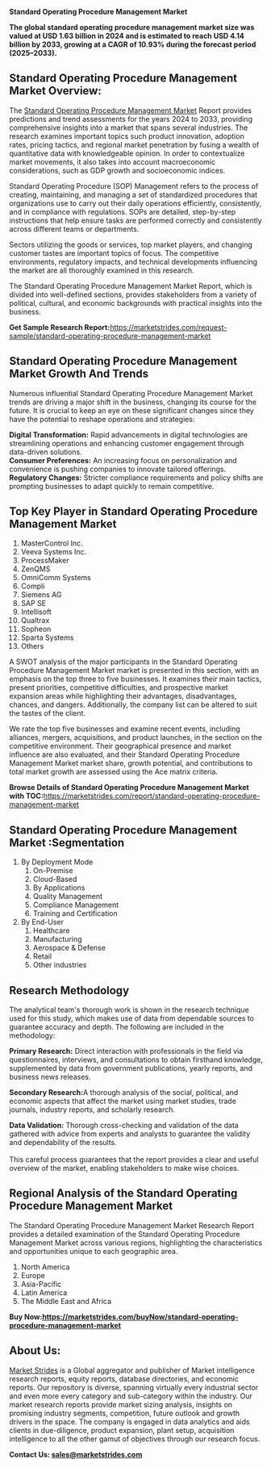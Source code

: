 <p><strong>Standard Operating Procedure Management Market</strong></p>
<p><strong>The global standard operating procedure management market size was valued at USD 1.63 billion in 2024 and is estimated to reach USD 4.14 billion by 2033, growing at a CAGR of 10.93% during the forecast period (2025&ndash;2033).</strong></p>
<h2>Standard Operating Procedure Management Market Overview:</h2>
<p>The <a href="https://marketstrides.com/report/standard-operating-procedure-management-market">Standard Operating Procedure Management Market</a> Report provides predictions and trend assessments for the years 2024 to 2033, providing comprehensive insights into a market that spans several industries. The research examines important topics such product innovation, adoption rates, pricing tactics, and regional market penetration by fusing a wealth of quantitative data with knowledgeable opinion. In order to contextualize market movements, it also takes into account macroeconomic considerations, such as GDP growth and socioeconomic indices.</p>
<p>Standard Operating Procedure (SOP) Management refers to the process of creating, maintaining, and managing a set of standardized procedures that organizations use to carry out their daily operations efficiently, consistently, and in compliance with regulations. SOPs are detailed, step-by-step instructions that help ensure tasks are performed correctly and consistently across different teams or departments.</p>
<p>Sectors utilizing the goods or services, top market players, and changing customer tastes are important topics of focus. The competitive environments, regulatory impacts, and technical developments influencing the market are all thoroughly examined in this research.</p>
<p>The Standard Operating Procedure Management Market Report, which is divided into well-defined sections, provides stakeholders from a variety of political, cultural, and economic backgrounds with practical insights into the business.</p>
<p><strong>Get Sample Research Report:</strong><a href="https://marketstrides.com/request-sample/standard-operating-procedure-management-market">https://marketstrides.com/request-sample/standard-operating-procedure-management-market</a></p>
<h2>Standard Operating Procedure Management Market Growth And Trends</h2>
<p>Numerous influential Standard Operating Procedure Management Market trends are driving a major shift in the business, changing its course for the future. It is crucial to keep an eye on these significant changes since they have the potential to reshape operations and strategies:</p>
<p><strong>Digital Transformation:</strong> Rapid advancements in digital technologies are streamlining operations and enhancing customer engagement through data-driven solutions.<br /><strong>Consumer Preferences:</strong> An increasing focus on personalization and convenience is pushing companies to innovate tailored offerings.<br /><strong>Regulatory Changes:</strong> Stricter compliance requirements and policy shifts are prompting businesses to adapt quickly to remain competitive.</p>
<h2>Top Key Player in Standard Operating Procedure Management Market</h2>
<ol>
<li>MasterControl Inc.</li>
<li>Veeva Systems Inc.</li>
<li>ProcessMaker</li>
<li>ZenQMS</li>
<li>OmniComm Systems</li>
<li>Compli</li>
<li>Siemens AG</li>
<li>SAP SE</li>
<li>Intellisoft</li>
<li>Qualtrax</li>
<li>Sopheon</li>
<li>Sparta Systems</li>
<li>Others</li>
</ol>
<p>A SWOT analysis of the major participants in the Standard Operating Procedure Management Market market is presented in this section, with an emphasis on the top three to five businesses. It examines their main tactics, present priorities, competitive difficulties, and prospective market expansion areas while highlighting their advantages, disadvantages, chances, and dangers. Additionally, the company list can be altered to suit the tastes of the client.</p>
<p>We rate the top five businesses and examine recent events, including alliances, mergers, acquisitions, and product launches, in the section on the competitive environment. Their geographical presence and market influence are also evaluated, and their Standard Operating Procedure Management Market market share, growth potential, and contributions to total market growth are assessed using the Ace matrix criteria.</p>
<p><strong>Browse Details of Standard Operating Procedure Management Market with TOC:</strong><a href="https://marketstrides.com/report/standard-operating-procedure-management-market">https://marketstrides.com/report/standard-operating-procedure-management-market</a></p>
<h2>Standard Operating Procedure Management Market :Segmentation</h2>
<ol>
<li>By Deployment Mode
<ol>
<li>On-Premise</li>
<li>Cloud-Based</li>
<li>By Applications</li>
<li>Quality Management</li>
<li>Compliance Management</li>
<li>Training and Certification</li>
</ol>
</li>
<li>By End-User
<ol>
<li>Healthcare</li>
<li>Manufacturing</li>
<li>Aerospace &amp; Defense</li>
<li>Retail</li>
<li>Other industries</li>
</ol>
</li>
</ol>
<h2>Research Methodology</h2>
<p>The analytical team's thorough work is shown in the research technique used for this study, which makes use of data from dependable sources to guarantee accuracy and depth. The following are included in the methodology:</p>
<p><strong>Primary Research:</strong> Direct interaction with professionals in the field via questionnaires, interviews, and consultations to obtain firsthand knowledge, supplemented by data from government publications, yearly reports, and business news releases.</p>
<p><strong>Secondary Research:</strong>A&nbsp;thorough analysis of the social, political, and economic aspects that affect the market using market studies, trade journals, industry reports, and scholarly research.</p>
<p><strong>Data Validation:</strong>&nbsp;Thorough cross-checking and validation of the data gathered with advice from experts and analysts to guarantee the validity and dependability of the results. <br /><br />This careful process guarantees that the report provides a clear and useful overview of the market, enabling stakeholders to make wise choices.</p>
<h2>Regional Analysis of the Standard Operating Procedure Management Market</h2>
<p>The Standard Operating Procedure Management Market Research Report provides a detailed examination of the Standard Operating Procedure Management Market across various regions, highlighting the characteristics and opportunities unique to each geographic area.</p>
<ol>
<li>North America</li>
<li>Europe</li>
<li>Asia-Pacific</li>
<li>Latin America</li>
<li>The Middle East and Africa</li>
</ol>
<p><strong>Buy Now:<a href="https://marketstrides.com/buyNow/standard-operating-procedure-management-market?price=single_price">https://marketstrides.com/buyNow/standard-operating-procedure-management-market</a></strong></p>
<h2>About Us:</h2>
<p><a href="https://marketstrides.com/">Market Strides</a> is a Global aggregator and publisher of Market intelligence research reports, equity reports, database directories, and economic reports. Our repository is diverse, spanning virtually every industrial sector and even more every category and sub-category within the industry. Our market research reports provide market sizing analysis, insights on promising industry segments, competition, future outlook and growth drivers in the space. The company is engaged in data analytics and aids clients in due-diligence, product expansion, plant setup, acquisition intelligence to all the other gamut of objectives through our research focus.</p>
<p><strong>Contact Us: <a href="mailto:sales@marketstrides.com">sales@marketstrides.com</a></strong></p>
